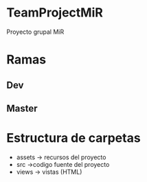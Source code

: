# TeamProjectMiR
Proyecto grupal MiR

# Ramas

## Dev
## Master

# Estructura de carpetas

* assets -> recursos del proyecto
* src ->codigo fuente del proyecto
* views -> vistas (HTML)